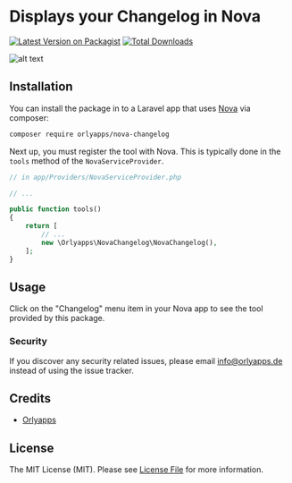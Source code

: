 # Displays your Changelog in Nova

[![Latest Version on Packagist](https://img.shields.io/packagist/v/orlyapps/nova-changelog.svg?style=flat-square)](https://packagist.org/packages/Orlyapps/nova-changelog)
[![Total Downloads](https://img.shields.io/packagist/dt/orlyapps/nova-changelog.svg?style=flat-square)](https://packagist.org/packages/Orlyapps/nova-changelog)


![alt text](https://raw.githubusercontent.com/orlyapps/nova-changelog/master/docs/screenshot.png "Example")



## Installation

You can install the package in to a Laravel app that uses [Nova](https://nova.laravel.com) via composer:

```bash
composer require orlyapps/nova-changelog
```

Next up, you must register the tool with Nova. This is typically done in the `tools` method of the `NovaServiceProvider`.

```php
// in app/Providers/NovaServiceProvider.php

// ...

public function tools()
{
    return [
        // ...
        new \Orlyapps\NovaChangelog\NovaChangelog(),
    ];
}
```

## Usage

Click on the "Changelog" menu item in your Nova app to see the tool provided by this package.

### Security

If you discover any security related issues, please email info@orlyapps.de instead of using the issue tracker.

## Credits

-   [Orlyapps](https://github.com/orlyapps)

## License

The MIT License (MIT). Please see [License File](LICENSE.md) for more information.
